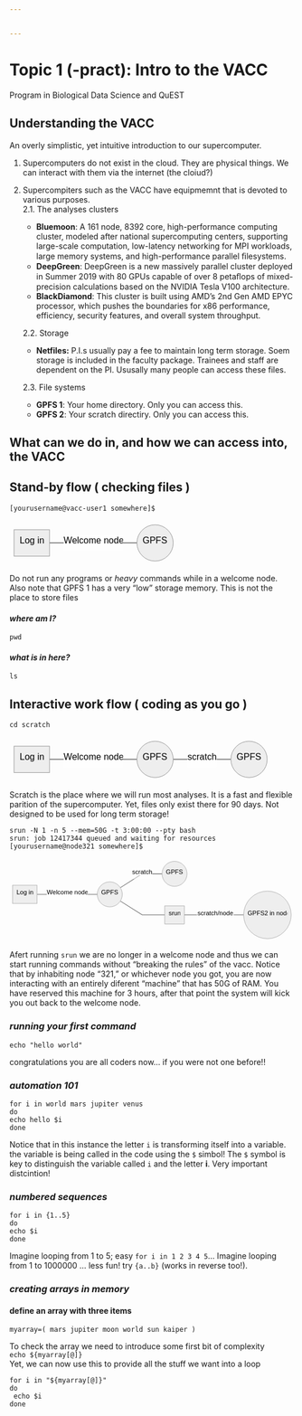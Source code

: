 ```yaml
---


---
```


<h1 id="topic-1--pract-intro-to-the-vacc">Topic 1 (-pract): Intro to the VACC</h1>
<p>Program in Biological Data Science and QuEST</p>
<h2 id="understanding-the-vacc">Understanding the VACC</h2>
<p>An overly simplistic, yet intuitive introduction to our supercomputer.</p>
<ol>
<li>
<p>Supercomputers do not exist in the cloud. They are physical things. We can interact with them via the internet (the cloiud?)</p>
</li>
<li>
<p>Supercompiters such as the VACC have equipmemnt that is devoted to various purposes.<br>
2.1. The analyses clusters</p>
<ul>
<li><strong>Bluemoon</strong>: A 161 node, 8392 core, high-performance computing cluster, modeled after national supercomputing centers, supporting large-scale computation, low-latency networking for MPI workloads, large memory systems, and high-performance parallel ﬁlesystems.</li>
<li><strong>DeepGreen</strong>: DeepGreen is a new massively parallel cluster deployed in Summer 2019 with 80 GPUs capable of over 8 petaﬂops of mixed-precision calculations based on the NVIDIA Tesla V100 architecture.</li>
<li><strong>BlackDiamond</strong>: This cluster is built using AMD’s 2nd Gen AMD EPYC processor, which pushes the boundaries for x86 performance, efficiency, security features, and overall system throughput.</li>
</ul>
<p>2.2. Storage</p>
<ul>
<li><strong>Netfiles:</strong> P.I.s usually pay a fee to maintain long term storage. Soem storage is included in the faculty package. Trainees and staff are dependent on the PI. Ususally many people can access these files.</li>
</ul>
<p>2.3. File systems</p>
<ul>
<li><strong>GPFS 1</strong>: Your home directory. Only you can access this.</li>
<li><strong>GPFS 2</strong>: Your scratch directiry. Only you can access this.</li>
</ul>
</li>
</ol>
<h2 id="what-can-we-do-in-and-how-we-can-access-into-the-vacc">What can we do in, and how we can access into, the VACC</h2>
<h2 id="stand-by-flow--checking-files-">Stand-by flow ( checking files )</h2>
<p><code>[yourusername@vacc-user1 somewhere]$</code></p>
<pre class=" language-mermaid"><svg id="mermaid-svg-9daD0IcGiuAkdfkG" width="100%" xmlns="http://www.w3.org/2000/svg" xmlns:xlink="http://www.w3.org/1999/xlink" height="80.234375" style="max-width: 297.734375px;" viewBox="0 0 297.734375 80.234375"><style>#mermaid-svg-9daD0IcGiuAkdfkG{font-family:"trebuchet ms",verdana,arial,sans-serif;font-size:16px;fill:#000000;}#mermaid-svg-9daD0IcGiuAkdfkG .error-icon{fill:#552222;}#mermaid-svg-9daD0IcGiuAkdfkG .error-text{fill:#552222;stroke:#552222;}#mermaid-svg-9daD0IcGiuAkdfkG .edge-thickness-normal{stroke-width:2px;}#mermaid-svg-9daD0IcGiuAkdfkG .edge-thickness-thick{stroke-width:3.5px;}#mermaid-svg-9daD0IcGiuAkdfkG .edge-pattern-solid{stroke-dasharray:0;}#mermaid-svg-9daD0IcGiuAkdfkG .edge-pattern-dashed{stroke-dasharray:3;}#mermaid-svg-9daD0IcGiuAkdfkG .edge-pattern-dotted{stroke-dasharray:2;}#mermaid-svg-9daD0IcGiuAkdfkG .marker{fill:#666;stroke:#666;}#mermaid-svg-9daD0IcGiuAkdfkG .marker.cross{stroke:#666;}#mermaid-svg-9daD0IcGiuAkdfkG svg{font-family:"trebuchet ms",verdana,arial,sans-serif;font-size:16px;}#mermaid-svg-9daD0IcGiuAkdfkG .label{font-family:"trebuchet ms",verdana,arial,sans-serif;color:#000000;}#mermaid-svg-9daD0IcGiuAkdfkG .cluster-label text{fill:#333;}#mermaid-svg-9daD0IcGiuAkdfkG .cluster-label span{color:#333;}#mermaid-svg-9daD0IcGiuAkdfkG .label text,#mermaid-svg-9daD0IcGiuAkdfkG span{fill:#000000;color:#000000;}#mermaid-svg-9daD0IcGiuAkdfkG .node rect,#mermaid-svg-9daD0IcGiuAkdfkG .node circle,#mermaid-svg-9daD0IcGiuAkdfkG .node ellipse,#mermaid-svg-9daD0IcGiuAkdfkG .node polygon,#mermaid-svg-9daD0IcGiuAkdfkG .node path{fill:#eee;stroke:#999;stroke-width:1px;}#mermaid-svg-9daD0IcGiuAkdfkG .node .label{text-align:center;}#mermaid-svg-9daD0IcGiuAkdfkG .node.clickable{cursor:pointer;}#mermaid-svg-9daD0IcGiuAkdfkG .arrowheadPath{fill:#333333;}#mermaid-svg-9daD0IcGiuAkdfkG .edgePath .path{stroke:#666;stroke-width:1.5px;}#mermaid-svg-9daD0IcGiuAkdfkG .flowchart-link{stroke:#666;fill:none;}#mermaid-svg-9daD0IcGiuAkdfkG .edgeLabel{background-color:white;text-align:center;}#mermaid-svg-9daD0IcGiuAkdfkG .edgeLabel rect{opacity:0.5;background-color:white;fill:white;}#mermaid-svg-9daD0IcGiuAkdfkG .cluster rect{fill:hsl(210,66.6666666667%,95%);stroke:#26a;stroke-width:1px;}#mermaid-svg-9daD0IcGiuAkdfkG .cluster text{fill:#333;}#mermaid-svg-9daD0IcGiuAkdfkG .cluster span{color:#333;}#mermaid-svg-9daD0IcGiuAkdfkG div.mermaidTooltip{position:absolute;text-align:center;max-width:200px;padding:2px;font-family:"trebuchet ms",verdana,arial,sans-serif;font-size:12px;background:hsl(-160,0%,93.3333333333%);border:1px solid #26a;border-radius:2px;pointer-events:none;z-index:100;}#mermaid-svg-9daD0IcGiuAkdfkG:root{--mermaid-font-family:"trebuchet ms",verdana,arial,sans-serif;}#mermaid-svg-9daD0IcGiuAkdfkG flowchart{fill:apa;}</style><g><g class="output"><g class="clusters"></g><g class="edgePaths"><g class="edgePath LS-A LE-B" id="L-A-B" style="opacity: 1;"><path class="path" d="M70.84375,40.1171875L148.171875,40.1171875L225.5,40.1171875" marker-end="url(https://stackedit.io/app#arrowhead672)" style="fill:none"></path><defs><marker id="arrowhead672" viewBox="0 0 10 10" refX="9" refY="5" markerUnits="strokeWidth" markerWidth="8" markerHeight="6" orient="auto"><path d="M 0 0 L 10 5 L 0 10 z" class="arrowheadPath" style="stroke-width: 1; stroke-dasharray: 1, 0;"></path></marker></defs></g></g><g class="edgeLabels"><g class="edgeLabel" transform="translate(148.171875,40.1171875)" style="opacity: 1;"><g transform="translate(-52.328125,-13.359375)" class="label"><rect rx="0" ry="0" width="104.65625" height="26.71875"></rect><foreignObject width="104.65625" height="26.71875"><div xmlns="http://www.w3.org/1999/xhtml" style="display: inline-block; white-space: nowrap;"><span id="L-L-A-B" class="edgeLabel L-LS-A' L-LE-B">Welcome node</span></div></foreignObject></g></g></g><g class="nodes"><g class="node default" id="flowchart-A-4850" transform="translate(39.421875,40.1171875)" style="opacity: 1;"><rect rx="0" ry="0" x="-31.421875" y="-23.359375" width="62.84375" height="46.71875" class="label-container"></rect><g class="label" transform="translate(0,0)"><g transform="translate(-21.421875,-13.359375)"><foreignObject width="42.84375" height="26.71875"><div xmlns="http://www.w3.org/1999/xhtml" style="display: inline-block; white-space: nowrap;">Log in</div></foreignObject></g></g></g><g class="node default" id="flowchart-B-4851" transform="translate(257.6171875,40.1171875)" style="opacity: 1;"><circle x="-32.1171875" y="-23.359375" r="32.1171875" class="label-container"></circle><g class="label" transform="translate(0,0)"><g transform="translate(-22.1171875,-13.359375)"><foreignObject width="44.234375" height="26.71875"><div xmlns="http://www.w3.org/1999/xhtml" style="display: inline-block; white-space: nowrap;">GPFS1</div></foreignObject></g></g></g></g></g></g></svg></pre>
<p>Do not run any programs or <em>heavy</em> commands while in a welcome node. Also note that GPFS 1 has a very “low” storage memory. This is not the place to store files</p>
<h4 id="where-am-i"><em>where am I?</em></h4>
<p><code>pwd</code></p>
<h4 id="what-is-in-here"><em>what is in here?</em></h4>
<p><code>ls</code></p>
<h2 id="interactive-work-flow--coding-as-you-go-">Interactive work flow ( coding as you go )</h2>
<p><code>cd scratch</code></p>
<pre class=" language-mermaid"><svg id="mermaid-svg-CMs5jz8R5hOBOXrv" width="100%" xmlns="http://www.w3.org/2000/svg" xmlns:xlink="http://www.w3.org/1999/xlink" height="80.234375" style="max-width: 464px;" viewBox="0 0 464 80.234375"><style>#mermaid-svg-CMs5jz8R5hOBOXrv{font-family:"trebuchet ms",verdana,arial,sans-serif;font-size:16px;fill:#000000;}#mermaid-svg-CMs5jz8R5hOBOXrv .error-icon{fill:#552222;}#mermaid-svg-CMs5jz8R5hOBOXrv .error-text{fill:#552222;stroke:#552222;}#mermaid-svg-CMs5jz8R5hOBOXrv .edge-thickness-normal{stroke-width:2px;}#mermaid-svg-CMs5jz8R5hOBOXrv .edge-thickness-thick{stroke-width:3.5px;}#mermaid-svg-CMs5jz8R5hOBOXrv .edge-pattern-solid{stroke-dasharray:0;}#mermaid-svg-CMs5jz8R5hOBOXrv .edge-pattern-dashed{stroke-dasharray:3;}#mermaid-svg-CMs5jz8R5hOBOXrv .edge-pattern-dotted{stroke-dasharray:2;}#mermaid-svg-CMs5jz8R5hOBOXrv .marker{fill:#666;stroke:#666;}#mermaid-svg-CMs5jz8R5hOBOXrv .marker.cross{stroke:#666;}#mermaid-svg-CMs5jz8R5hOBOXrv svg{font-family:"trebuchet ms",verdana,arial,sans-serif;font-size:16px;}#mermaid-svg-CMs5jz8R5hOBOXrv .label{font-family:"trebuchet ms",verdana,arial,sans-serif;color:#000000;}#mermaid-svg-CMs5jz8R5hOBOXrv .cluster-label text{fill:#333;}#mermaid-svg-CMs5jz8R5hOBOXrv .cluster-label span{color:#333;}#mermaid-svg-CMs5jz8R5hOBOXrv .label text,#mermaid-svg-CMs5jz8R5hOBOXrv span{fill:#000000;color:#000000;}#mermaid-svg-CMs5jz8R5hOBOXrv .node rect,#mermaid-svg-CMs5jz8R5hOBOXrv .node circle,#mermaid-svg-CMs5jz8R5hOBOXrv .node ellipse,#mermaid-svg-CMs5jz8R5hOBOXrv .node polygon,#mermaid-svg-CMs5jz8R5hOBOXrv .node path{fill:#eee;stroke:#999;stroke-width:1px;}#mermaid-svg-CMs5jz8R5hOBOXrv .node .label{text-align:center;}#mermaid-svg-CMs5jz8R5hOBOXrv .node.clickable{cursor:pointer;}#mermaid-svg-CMs5jz8R5hOBOXrv .arrowheadPath{fill:#333333;}#mermaid-svg-CMs5jz8R5hOBOXrv .edgePath .path{stroke:#666;stroke-width:1.5px;}#mermaid-svg-CMs5jz8R5hOBOXrv .flowchart-link{stroke:#666;fill:none;}#mermaid-svg-CMs5jz8R5hOBOXrv .edgeLabel{background-color:white;text-align:center;}#mermaid-svg-CMs5jz8R5hOBOXrv .edgeLabel rect{opacity:0.5;background-color:white;fill:white;}#mermaid-svg-CMs5jz8R5hOBOXrv .cluster rect{fill:hsl(210,66.6666666667%,95%);stroke:#26a;stroke-width:1px;}#mermaid-svg-CMs5jz8R5hOBOXrv .cluster text{fill:#333;}#mermaid-svg-CMs5jz8R5hOBOXrv .cluster span{color:#333;}#mermaid-svg-CMs5jz8R5hOBOXrv div.mermaidTooltip{position:absolute;text-align:center;max-width:200px;padding:2px;font-family:"trebuchet ms",verdana,arial,sans-serif;font-size:12px;background:hsl(-160,0%,93.3333333333%);border:1px solid #26a;border-radius:2px;pointer-events:none;z-index:100;}#mermaid-svg-CMs5jz8R5hOBOXrv:root{--mermaid-font-family:"trebuchet ms",verdana,arial,sans-serif;}#mermaid-svg-CMs5jz8R5hOBOXrv flowchart{fill:apa;}</style><g><g class="output"><g class="clusters"></g><g class="edgePaths"><g class="edgePath LS-A LE-B" id="L-A-B" style="opacity: 1;"><path class="path" d="M70.84375,40.1171875L148.171875,40.1171875L225.5,40.1171875" marker-end="url(https://stackedit.io/app#arrowhead673)" style="fill:none"></path><defs><marker id="arrowhead673" viewBox="0 0 10 10" refX="9" refY="5" markerUnits="strokeWidth" markerWidth="8" markerHeight="6" orient="auto"><path d="M 0 0 L 10 5 L 0 10 z" class="arrowheadPath" style="stroke-width: 1; stroke-dasharray: 1, 0;"></path></marker></defs></g><g class="edgePath LS-B LE-C" id="L-B-C" style="opacity: 1;"><path class="path" d="M289.734375,40.1171875L340.75,40.1171875L391.765625,40.1171875" marker-end="url(https://stackedit.io/app#arrowhead674)" style="fill:none"></path><defs><marker id="arrowhead674" viewBox="0 0 10 10" refX="9" refY="5" markerUnits="strokeWidth" markerWidth="8" markerHeight="6" orient="auto"><path d="M 0 0 L 10 5 L 0 10 z" class="arrowheadPath" style="stroke-width: 1; stroke-dasharray: 1, 0;"></path></marker></defs></g></g><g class="edgeLabels"><g class="edgeLabel" transform="translate(148.171875,40.1171875)" style="opacity: 1;"><g transform="translate(-52.328125,-13.359375)" class="label"><rect rx="0" ry="0" width="104.65625" height="26.71875"></rect><foreignObject width="104.65625" height="26.71875"><div xmlns="http://www.w3.org/1999/xhtml" style="display: inline-block; white-space: nowrap;"><span id="L-L-A-B" class="edgeLabel L-LS-A' L-LE-B">Welcome node</span></div></foreignObject></g></g><g class="edgeLabel" transform="translate(340.75,40.1171875)" style="opacity: 1;"><g transform="translate(-26.015625,-13.359375)" class="label"><rect rx="0" ry="0" width="52.03125" height="26.71875"></rect><foreignObject width="52.03125" height="26.71875"><div xmlns="http://www.w3.org/1999/xhtml" style="display: inline-block; white-space: nowrap;"><span id="L-L-B-C" class="edgeLabel L-LS-B' L-LE-C">scratch</span></div></foreignObject></g></g></g><g class="nodes"><g class="node default" id="flowchart-A-4855" transform="translate(39.421875,40.1171875)" style="opacity: 1;"><rect rx="0" ry="0" x="-31.421875" y="-23.359375" width="62.84375" height="46.71875" class="label-container"></rect><g class="label" transform="translate(0,0)"><g transform="translate(-21.421875,-13.359375)"><foreignObject width="42.84375" height="26.71875"><div xmlns="http://www.w3.org/1999/xhtml" style="display: inline-block; white-space: nowrap;">Log in</div></foreignObject></g></g></g><g class="node default" id="flowchart-B-4856" transform="translate(257.6171875,40.1171875)" style="opacity: 1;"><circle x="-32.1171875" y="-23.359375" r="32.1171875" class="label-container"></circle><g class="label" transform="translate(0,0)"><g transform="translate(-22.1171875,-13.359375)"><foreignObject width="44.234375" height="26.71875"><div xmlns="http://www.w3.org/1999/xhtml" style="display: inline-block; white-space: nowrap;">GPFS1</div></foreignObject></g></g></g><g class="node default" id="flowchart-C-4857" transform="translate(423.8828125,40.1171875)" style="opacity: 1;"><circle x="-32.1171875" y="-23.359375" r="32.1171875" class="label-container"></circle><g class="label" transform="translate(0,0)"><g transform="translate(-22.1171875,-13.359375)"><foreignObject width="44.234375" height="26.71875"><div xmlns="http://www.w3.org/1999/xhtml" style="display: inline-block; white-space: nowrap;">GPFS2</div></foreignObject></g></g></g></g></g></g></svg></pre>
<p>Scratch is the place where we will run most analyses. It is a fast and flexible parition of the supercomputer. Yet, files only exist there for 90 days. Not designed to be used for long term storage!</p>
<pre><code>srun -N 1 -n 5 --mem=50G -t 3:00:00 --pty bash
srun: job 12417344 queued and waiting for resources
[yourusername@node321 somewhere]$
</code></pre>
<pre class=" language-mermaid"><svg id="mermaid-svg-In7Osuykz97xomAi" width="100%" xmlns="http://www.w3.org/2000/svg" xmlns:xlink="http://www.w3.org/1999/xlink" height="214.6640625" style="max-width: 731.53125px;" viewBox="0 0 731.53125 214.6640625"><style>#mermaid-svg-In7Osuykz97xomAi{font-family:"trebuchet ms",verdana,arial,sans-serif;font-size:16px;fill:#000000;}#mermaid-svg-In7Osuykz97xomAi .error-icon{fill:#552222;}#mermaid-svg-In7Osuykz97xomAi .error-text{fill:#552222;stroke:#552222;}#mermaid-svg-In7Osuykz97xomAi .edge-thickness-normal{stroke-width:2px;}#mermaid-svg-In7Osuykz97xomAi .edge-thickness-thick{stroke-width:3.5px;}#mermaid-svg-In7Osuykz97xomAi .edge-pattern-solid{stroke-dasharray:0;}#mermaid-svg-In7Osuykz97xomAi .edge-pattern-dashed{stroke-dasharray:3;}#mermaid-svg-In7Osuykz97xomAi .edge-pattern-dotted{stroke-dasharray:2;}#mermaid-svg-In7Osuykz97xomAi .marker{fill:#666;stroke:#666;}#mermaid-svg-In7Osuykz97xomAi .marker.cross{stroke:#666;}#mermaid-svg-In7Osuykz97xomAi svg{font-family:"trebuchet ms",verdana,arial,sans-serif;font-size:16px;}#mermaid-svg-In7Osuykz97xomAi .label{font-family:"trebuchet ms",verdana,arial,sans-serif;color:#000000;}#mermaid-svg-In7Osuykz97xomAi .cluster-label text{fill:#333;}#mermaid-svg-In7Osuykz97xomAi .cluster-label span{color:#333;}#mermaid-svg-In7Osuykz97xomAi .label text,#mermaid-svg-In7Osuykz97xomAi span{fill:#000000;color:#000000;}#mermaid-svg-In7Osuykz97xomAi .node rect,#mermaid-svg-In7Osuykz97xomAi .node circle,#mermaid-svg-In7Osuykz97xomAi .node ellipse,#mermaid-svg-In7Osuykz97xomAi .node polygon,#mermaid-svg-In7Osuykz97xomAi .node path{fill:#eee;stroke:#999;stroke-width:1px;}#mermaid-svg-In7Osuykz97xomAi .node .label{text-align:center;}#mermaid-svg-In7Osuykz97xomAi .node.clickable{cursor:pointer;}#mermaid-svg-In7Osuykz97xomAi .arrowheadPath{fill:#333333;}#mermaid-svg-In7Osuykz97xomAi .edgePath .path{stroke:#666;stroke-width:1.5px;}#mermaid-svg-In7Osuykz97xomAi .flowchart-link{stroke:#666;fill:none;}#mermaid-svg-In7Osuykz97xomAi .edgeLabel{background-color:white;text-align:center;}#mermaid-svg-In7Osuykz97xomAi .edgeLabel rect{opacity:0.5;background-color:white;fill:white;}#mermaid-svg-In7Osuykz97xomAi .cluster rect{fill:hsl(210,66.6666666667%,95%);stroke:#26a;stroke-width:1px;}#mermaid-svg-In7Osuykz97xomAi .cluster text{fill:#333;}#mermaid-svg-In7Osuykz97xomAi .cluster span{color:#333;}#mermaid-svg-In7Osuykz97xomAi div.mermaidTooltip{position:absolute;text-align:center;max-width:200px;padding:2px;font-family:"trebuchet ms",verdana,arial,sans-serif;font-size:12px;background:hsl(-160,0%,93.3333333333%);border:1px solid #26a;border-radius:2px;pointer-events:none;z-index:100;}#mermaid-svg-In7Osuykz97xomAi:root{--mermaid-font-family:"trebuchet ms",verdana,arial,sans-serif;}#mermaid-svg-In7Osuykz97xomAi flowchart{fill:apa;}</style><g><g class="output"><g class="clusters"></g><g class="edgePaths"><g class="edgePath LS-A LE-B" id="L-A-B" style="opacity: 1;"><path class="path" d="M70.84375,92.85546875L148.171875,92.85546875L225.5,92.85546875" marker-end="url(https://stackedit.io/app#arrowhead675)" style="fill:none"></path><defs><marker id="arrowhead675" viewBox="0 0 10 10" refX="9" refY="5" markerUnits="strokeWidth" markerWidth="8" markerHeight="6" orient="auto"><path d="M 0 0 L 10 5 L 0 10 z" class="arrowheadPath" style="stroke-width: 1; stroke-dasharray: 1, 0;"></path></marker></defs></g><g class="edgePath LS-B LE-C" id="L-B-C" style="opacity: 1;"><path class="path" d="M284.7374895290847,75.65073246136771L340.75,40.1171875L391.765625,40.1171875" marker-end="url(https://stackedit.io/app#arrowhead676)" style="fill:none"></path><defs><marker id="arrowhead676" viewBox="0 0 10 10" refX="9" refY="5" markerUnits="strokeWidth" markerWidth="8" markerHeight="6" orient="auto"><path d="M 0 0 L 10 5 L 0 10 z" class="arrowheadPath" style="stroke-width: 1; stroke-dasharray: 1, 0;"></path></marker></defs></g><g class="edgePath LS-B LE-E" id="L-B-E" style="opacity: 1;"><path class="path" d="M284.7374895290847,110.06020503863229L340.75,145.59375L398.7890625,145.59375" marker-end="url(https://stackedit.io/app#arrowhead677)" style="fill:none"></path><defs><marker id="arrowhead677" viewBox="0 0 10 10" refX="9" refY="5" markerUnits="strokeWidth" markerWidth="8" markerHeight="6" orient="auto"><path d="M 0 0 L 10 5 L 0 10 z" class="arrowheadPath" style="stroke-width: 1; stroke-dasharray: 1, 0;"></path></marker></defs></g><g class="edgePath LS-E LE-F" id="L-E-F" style="opacity: 1;"><path class="path" d="M448.9765625,145.59375L528.6953125,145.59375L601.390625,145.59375" marker-end="url(https://stackedit.io/app#arrowhead678)" style="fill:none"></path><defs><marker id="arrowhead678" viewBox="0 0 10 10" refX="9" refY="5" markerUnits="strokeWidth" markerWidth="8" markerHeight="6" orient="auto"><path d="M 0 0 L 10 5 L 0 10 z" class="arrowheadPath" style="stroke-width: 1; stroke-dasharray: 1, 0;"></path></marker></defs></g></g><g class="edgeLabels"><g class="edgeLabel" transform="translate(148.171875,92.85546875)" style="opacity: 1;"><g transform="translate(-52.328125,-13.359375)" class="label"><rect rx="0" ry="0" width="104.65625" height="26.71875"></rect><foreignObject width="104.65625" height="26.71875"><div xmlns="http://www.w3.org/1999/xhtml" style="display: inline-block; white-space: nowrap;"><span id="L-L-A-B" class="edgeLabel L-LS-A' L-LE-B">Welcome node</span></div></foreignObject></g></g><g class="edgeLabel" transform="translate(340.75,40.1171875)" style="opacity: 1;"><g transform="translate(-26.015625,-13.359375)" class="label"><rect rx="0" ry="0" width="52.03125" height="26.71875"></rect><foreignObject width="52.03125" height="26.71875"><div xmlns="http://www.w3.org/1999/xhtml" style="display: inline-block; white-space: nowrap;"><span id="L-L-B-C" class="edgeLabel L-LS-B' L-LE-C">scratch</span></div></foreignObject></g></g><g class="edgeLabel" transform="" style="opacity: 1;"><g transform="translate(0,0)" class="label"><rect rx="0" ry="0" width="0" height="0"></rect><foreignObject width="0" height="0"><div xmlns="http://www.w3.org/1999/xhtml" style="display: inline-block; white-space: nowrap;"><span id="L-L-B-E" class="edgeLabel L-LS-B' L-LE-E"></span></div></foreignObject></g></g><g class="edgeLabel" transform="translate(528.6953125,145.59375)" style="opacity: 1;"><g transform="translate(-47.6953125,-13.359375)" class="label"><rect rx="0" ry="0" width="95.390625" height="26.71875"></rect><foreignObject width="95.390625" height="26.71875"><div xmlns="http://www.w3.org/1999/xhtml" style="display: inline-block; white-space: nowrap;"><span id="L-L-E-F" class="edgeLabel L-LS-E' L-LE-F">scratch/node</span></div></foreignObject></g></g></g><g class="nodes"><g class="node default" id="flowchart-A-4864" transform="translate(39.421875,92.85546875)" style="opacity: 1;"><rect rx="0" ry="0" x="-31.421875" y="-23.359375" width="62.84375" height="46.71875" class="label-container"></rect><g class="label" transform="translate(0,0)"><g transform="translate(-21.421875,-13.359375)"><foreignObject width="42.84375" height="26.71875"><div xmlns="http://www.w3.org/1999/xhtml" style="display: inline-block; white-space: nowrap;">Log in</div></foreignObject></g></g></g><g class="node default" id="flowchart-B-4865" transform="translate(257.6171875,92.85546875)" style="opacity: 1;"><circle x="-32.1171875" y="-23.359375" r="32.1171875" class="label-container"></circle><g class="label" transform="translate(0,0)"><g transform="translate(-22.1171875,-13.359375)"><foreignObject width="44.234375" height="26.71875"><div xmlns="http://www.w3.org/1999/xhtml" style="display: inline-block; white-space: nowrap;">GPFS1</div></foreignObject></g></g></g><g class="node default" id="flowchart-C-4866" transform="translate(423.8828125,40.1171875)" style="opacity: 1;"><circle x="-32.1171875" y="-23.359375" r="32.1171875" class="label-container"></circle><g class="label" transform="translate(0,0)"><g transform="translate(-22.1171875,-13.359375)"><foreignObject width="44.234375" height="26.71875"><div xmlns="http://www.w3.org/1999/xhtml" style="display: inline-block; white-space: nowrap;">GPFS2</div></foreignObject></g></g></g><g class="node default" id="flowchart-E-4868" transform="translate(423.8828125,145.59375)" style="opacity: 1;"><rect rx="0" ry="0" x="-25.09375" y="-23.359375" width="50.1875" height="46.71875" class="label-container"></rect><g class="label" transform="translate(0,0)"><g transform="translate(-15.09375,-13.359375)"><foreignObject width="30.1875" height="26.71875"><div xmlns="http://www.w3.org/1999/xhtml" style="display: inline-block; white-space: nowrap;">srun</div></foreignObject></g></g></g><g class="node default" id="flowchart-F-4869" transform="translate(662.4609375,145.59375)" style="opacity: 1;"><circle x="-61.0703125" y="-23.359375" r="61.0703125" class="label-container"></circle><g class="label" transform="translate(0,0)"><g transform="translate(-51.0703125,-13.359375)"><foreignObject width="102.140625" height="26.71875"><div xmlns="http://www.w3.org/1999/xhtml" style="display: inline-block; white-space: nowrap;">GPFS2 in node</div></foreignObject></g></g></g></g></g></g></svg></pre>
<p>Afert running <code>srun</code> we are no longer in a welcome node and thus we can start running commands without “breaking the rules” of the vacc. Notice that by inhabiting node “321,” or whichever node you got, you are now interacting with an entirely diferent “machine” that has 50G of RAM. You have reserved this machine for 3 hours, after that point the system will kick you out back to the welcome node.</p>
<h3 id="running-your-first-command"><em>running your first command</em></h3>
<p><code>echo "hello world"</code></p>
<p>congratulations you are all coders now… if you were not one before!!</p>
<h3 id="automation-101"><em>automation 101</em></h3>
<pre><code>for i in world mars jupiter venus
do
echo hello $i
done
</code></pre>
<p>Notice that in this instance the letter <code>i</code> is transforming itself into a variable. the variable is being called in the code using the <code>$</code> simbol! The <code>$</code> symbol is key to distinguish the variable called <code>i</code> and the letter <strong>i</strong>. Very important distcintion!</p>
<h3 id="numbered-sequences"><em>numbered sequences</em></h3>
<pre><code>for i in {1..5}
do
echo $i
done
</code></pre>
<p>Imagine looping from 1 to 5; easy <code>for i in 1 2 3 4 5</code>… Imagine looping from 1 to 1000000 … less fun! try <code>{a..b}</code> (works in reverse too!).</p>
<h3 id="creating-arrays-in-memory"><em>creating arrays in memory</em></h3>
<h4 id="define-an-array-with-three-items">define an array with three items</h4>
<p><code>myarray=( mars jupiter moon world sun kaiper )</code></p>
<p>To check the array we need to introduce some first bit of complexity<br>
<code>echo ${myarray[@]}</code><br>
Yet, we can now use this to provide all the stuff we want into a loop</p>
<pre><code>for i in "${myarray[@]}"
do
 echo $i
done
</code></pre>

